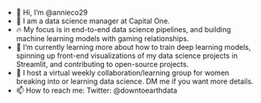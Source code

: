 - 👋 Hi, I’m @annieco29
- 👀 I am a data science manager at Capital One.
- 🔥 My focus is in end-to-end data science pipelines, and building machine learning models with gaming relationships.
- 🌱 I’m currently learning more about how to train deep learning models, spinning up front-end visualizations of my data science projects in Streamlit, and contributing to open-source projects.
- 📓 I host a virtual weekly collaboration/learning group for women breaking into or learning data science. DM me if you want more details.
- 📫 How to reach me: Twitter: @downtoearthdata

<!---
annieco29/annieco29 is a ✨ special ✨ repository because its `README.md` (this file) appears on your GitHub profile.
You can click the Preview link to take a look at your changes.
--->
